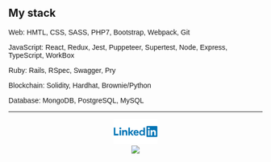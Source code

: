 
<!-- <p align="center">
<img height="180em" src="https://github-readme-stats.vercel.app/api/top-langs/?username=damdafayton&theme=dark&layout=compact" />
</p> -->

## My stack
<section style="font-family: Arial;">
<p>Web: HMTL, CSS, SASS, PHP7, Bootstrap, Webpack, Git</p>

<p>JavaScript: React, Redux, Jest, Puppeteer, Supertest, Node, Express, TypeScript, WorkBox</p>

<p>Ruby: Rails, RSpec, Swagger, Pry</p>

<p>Blockchain: Solidity, Hardhat, Brownie/Python</p>

<p>Database: MongoDB, PostgreSQL, MySQL</p>
 
</section>
<!--
**damdafayton/damdafayton** is a ✨ _special_ ✨ repository because its `README.md` (this file) appears on your GitHub profile.

Here are some ideas to get you started:
-->
<!-- - 🔭 I’m currently working on laptop
- 🌱 I’m currently learning many things
- 👯 I’m looking to collaborate on something
- 🤔 I’m looking for help with anything
- 💬 Ask me about nothing
- 📫 How to reach me: github?
- 😄 Pronouns: are important
- ⚡ Fun fact: first computer bug was literally a bug 🐛
 -->
<!--
## if doICodeClean?

#### # Instead of this
![](./code_style2.png)

#### # I prefer this
![](./code_style1.png)
end
 -->

---

<p align="center">
<!--   <a target="_blank" href="http://www.codewars.com/users/damdafayton">Codewars</a> -  -->
 <a target="_blank" href="https://linkedin.com/in/damdafayton"><img height="50px" src="./Linkedin-Logo.png"></a><br>
 <a href="https://www.codewars.com/users/damdafayton"><img src="https://www.codewars.com/users/damdafayton/badges/small"></a>
</p>
